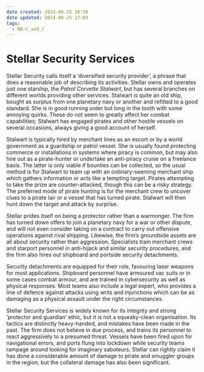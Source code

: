 ```yaml
---
date created: 2024-08-25 16:58
date updated: 2024-08-25 17:03
tags:
  - RB-C_and_C
---
```


# Stellar Security Services

Stellar Security calls itself a ‘diversified security provider’, a phrase that does a reasonable job of describing its activities. Stellar owns and operates just one starship, the _Patrol Corvette Stalwart_, but has several branches on different worlds providing other services. Stalwart is quite an old ship, bought as surplus from one planetary navy or another and refitted to a good standard. She is in good running order but long in the tooth with some annoying quirks. These do not seem to greatly affect her combat capabilities; Stalwart has engaged pirates and other hostile vessels on several occasions, always giving a good account of herself.

Stalwart is typically hired by merchant lines as an escort or by a world government as a guardship or patrol vessel. She is usually found protecting commerce or installations in systems where piracy is common, but may also hire out as a pirate-hunter or undertake an anti-piracy cruise on a freelance basis. The latter is only viable if bounties can be collected, so the usual method is for Stalwart to team up with an ordinary-seeming merchant ship which gathers information or acts like a tempting target. Pirates attempting to take the prize are counter-attacked, though this can be a risky strategy. The preferred mode of pirate hunting is for the merchant crew to uncover clues to a pirate lair or a vessel that has turned pirate. Stalwart will then hunt down the target and attack by surprise.

Stellar prides itself on being a protector rather than a warmonger. The firm has turned down offers to join a planetary navy for a war or other dispute, and will not even consider taking on a contract to carry out offensive operations against rival shipping. Likewise, the firm’s groundside assets are all about security rather than aggression. Specialists train merchant crews and starport personnel in anti-hijack and similar security procedures, and the firm also hires out shipboard and portside security detachments.

Security detachments are equipped for their role, favouring laser weapons for most applications. Shipboard personnel have armoured vac suits or in some cases combat armour, and are trained in cybersecurity as well as physical responses. Most teams also include a legal expert, who provides a line of defence against attacks using writs and injunctions which can be as damaging as a physical assault under the right circumstances.

Stellar Security Services is widely known for its integrity and strong ‘protector and guardian’ ethic, but it is not a squeaky-clean organisation. Its tactics are distinctly heavy-handed, and mistakes have been made in the past. The firm does not believe in due process, and trains its personnel to react aggressively to a presumed threat. Vessels have been fired upon for navigational errors, and ports flung into lockdown while security teams rampage around looking for imaginary saboteurs. Stellar can rightly claim it has done a considerable amount of damage to pirate and smuggler groups in the region, but the collateral damage has also been significant.
